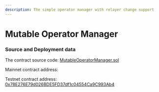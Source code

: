 ```yaml
---
description: The simple operator manager with relayer change support
---
```


# Mutable Operator Manager

### Source and Deployment data

The contract source code: [MutableOperatorManager.sol](https://github.com/zkBob/pool-evm-single-l1/blob/main/contracts/manager/MutableOperatorManager.sol)

Mainnet contract address:&#x20;

Testnet contract address: [0x78E276E79d026BDE5FD37df1c04554Ca9C993Ab4](https://kovan.etherscan.io/address/0x78E276E79d026BDE5FD37df1c04554Ca9C993Ab4)
